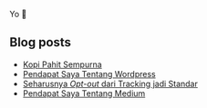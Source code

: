 Yo :wave:

## Blog posts
<!-- BLOG-POST-LIST:START -->
- [Kopi Pahit Sempurna](https://akhyar.js.org/kopi-pahit-sempurna/)
- [Pendapat Saya Tentang Wordpress](https://akhyar.js.org/pendapat-saya-tentang-wordpress/)
- [Seharusnya *Opt-out* dari Tracking jadi Standar](https://akhyar.js.org/seharusnya-opt-out-dari-tracking-jadi-standar/)
- [Pendapat Saya Tentang Medium](https://akhyar.js.org/pendapat-saya-tentang-medium/)
<!-- BLOG-POST-LIST:END -->
